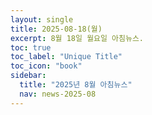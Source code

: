 ```yaml
---
layout: single
title: 2025-08-18(월)
excerpt: 8월 18일 월요일 아침뉴스.
toc: true
toc_label: "Unique Title"
toc_icon: "book"
sidebar:
  title: "2025년 8월 아침뉴스"
  nav: news-2025-08
---
```

